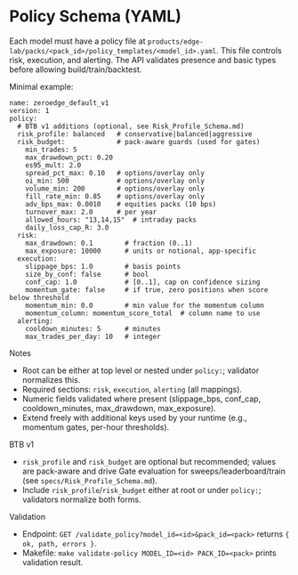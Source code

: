 # Policy Schema (YAML)

Each model must have a policy file at `products/edge-lab/packs/<pack_id>/policy_templates/<model_id>.yaml`.
This file controls risk, execution, and alerting. The API validates presence and
basic types before allowing build/train/backtest.

Minimal example:

```
name: zeroedge_default_v1
version: 1
policy:
  # BTB v1 additions (optional, see Risk_Profile_Schema.md)
  risk_profile: balanced   # conservative|balanced|aggressive
  risk_budget:             # pack-aware guards (used for gates)
    min_trades: 5
    max_drawdown_pct: 0.20
    es95_mult: 2.0
    spread_pct_max: 0.10   # options/overlay only
    oi_min: 500            # options/overlay only
    volume_min: 200        # options/overlay only
    fill_rate_min: 0.85    # options/overlay only
    adv_bps_max: 0.0010    # equities packs (10 bps)
    turnover_max: 2.0      # per year
    allowed_hours: "13,14,15"  # intraday packs
    daily_loss_cap_R: 3.0
  risk:
    max_drawdown: 0.1        # fraction (0..1)
    max_exposure: 10000      # units or notional, app-specific
  execution:
    slippage_bps: 1.0        # basis points
    size_by_conf: false      # bool
    conf_cap: 1.0            # [0..1], cap on confidence sizing
    momentum_gate: false     # if true, zero positions when score below threshold
    momentum_min: 0.0        # min value for the momentum column
    momentum_column: momentum_score_total  # column name to use
  alerting:
    cooldown_minutes: 5      # minutes
    max_trades_per_day: 10   # integer
```

Notes
- Root can be either at top level or nested under `policy:`; validator normalizes this.
- Required sections: `risk`, `execution`, `alerting` (all mappings).
- Numeric fields validated where present (slippage_bps, conf_cap, cooldown_minutes, max_drawdown, max_exposure).
- Extend freely with additional keys used by your runtime (e.g., momentum gates, per-hour thresholds).

BTB v1
- `risk_profile` and `risk_budget` are optional but recommended; values are pack-aware and drive Gate evaluation for sweeps/leaderboard/train (see `specs/Risk_Profile_Schema.md`).
- Include `risk_profile`/`risk_budget` either at root or under `policy:`; validators normalize both forms.

Validation
- Endpoint: `GET /validate_policy?model_id=<id>&pack_id=<pack>` returns `{ ok, path, errors }`.
- Makefile: `make validate-policy MODEL_ID=<id> PACK_ID=<pack>` prints validation result.
